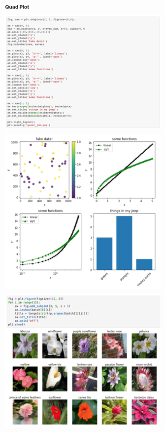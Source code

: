 ### Quad Plot

![](capture/subplot-code.png)

![](capture/subplot-graph.png)

![](capture/flowers.png)
